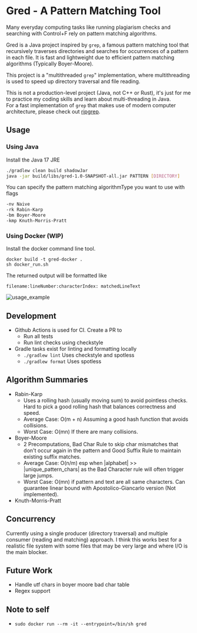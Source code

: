 # Gred - A Pattern Matching Tool
Many everyday computing tasks like running plagiarism checks and searching with Control+F rely on pattern matching algorithms.

Gred is a Java project inspired by `grep`, a famous pattern matching tool that recursively traverses directories
and searches for occurrences of a pattern in each file. It is fast and lightweight due to efficient pattern matching algorithms (Typically Boyer-Moore).

This project is a "multithreaded `grep`" implementation, where multithreading is used to speed up directory
traversal and file reading.

This is not a production-level project (Java, not C++ or Rust), it's just for me to practice my coding skills and learn about multi-threading in Java. </br>
For a fast implementation of `grep` that makes use of modern computer architecture, please check out [ripgrep](https://github.com/BurntSushi/ripgrep).

## Usage
### Using Java
Install the Java 17 JRE
``` bash
./gradlew clean build shadowJar
java -jar build/libs/gred-1.0-SNAPSHOT-all.jar PATTERN [DIRECTORY]
```
You can specify the pattern matching algorithmType you want to use with flags
``` bash
-nv Naive
-rk Rabin-Karp
-bm Boyer-Moore
-kmp Knuth-Morris-Pratt
```

### Using Docker (WIP)
Install the docker command line tool.
```
docker build -t gred-docker .
sh docker_run.sh
```

The returned output will be formatted like

`filename:lineNumber:characterIndex: matchedLineText`

![usage_example](https://github.com/user-attachments/assets/55207c5a-88bb-46c9-a594-4ebb34a17b35)

## Development
- Github Actions is used for CI. Create a PR to
  - Run all tests
  - Run lint checks using checkstyle
- Gradle tasks exist for linting and formatting locally
  - `./gradlew lint` Uses checkstyle and spotless
  - `./gradlew format` Uses spotless

## Algorithm Summaries
- Rabin-Karp
  - Uses a rolling hash (usually moving sum) to avoid pointless checks. Hard to pick a good rolling hash that balances correctness and speed.
  - Average Case: O(m + n) Assuming a good hash function that avoids collisions.
  - Worst Case: O(mn) If there are many collisions.
- Boyer-Moore
  - 2 Precomputations, Bad Char Rule to skip char mismatches that don't occur again in the pattern and Good Suffix Rule to maintain existing suffix matches.
  - Average Case: O(n/m) esp when |alphabet| >> |unique_pattern_chars| as the Bad Character rule will often trigger large jumps.
  - Worst Case: O(mn) if pattern and text are all same characters. Can guarantee linear bound with Apostolico-Giancarlo version (Not implemented).
- Knuth-Morris-Pratt

## Concurrency
Currently using a single producer (directory traversal) and multiple consumer (reading and matching) approach.
I think this works best for a realistic file system with some files that may be very large and where I/O is the main blocker.

## Future Work
- Handle utf chars in boyer moore bad char table
- Regex support

## Note to self
- `sudo docker run --rm -it --entrypoint=/bin/sh gred`
